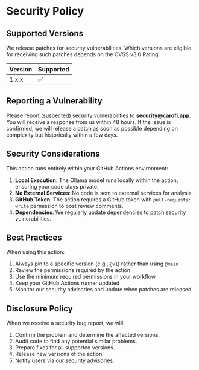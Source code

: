 # Security Policy

## Supported Versions

We release patches for security vulnerabilities. Which versions are eligible for receiving such patches depends on the CVSS v3.0 Rating:

| Version | Supported          |
| ------- | ------------------ |
| 1.x.x   | :white_check_mark: |

## Reporting a Vulnerability

Please report (suspected) security vulnerabilities to **[security@carofi.app](mailto:security@carofi.app)**. You will receive a response from us within 48 hours. If the issue is confirmed, we will release a patch as soon as possible depending on complexity but historically within a few days.

## Security Considerations

This action runs entirely within your GitHub Actions environment:

1. **Local Execution**: The Ollama model runs locally within the action, ensuring your code stays private.
2. **No External Services**: No code is sent to external services for analysis.
3. **GitHub Token**: The action requires a GitHub token with `pull-requests: write` permission to post review comments.
4. **Dependencies**: We regularly update dependencies to patch security vulnerabilities.

## Best Practices

When using this action:

1. Always pin to a specific version (e.g., `@v1`) rather than using `@main`
2. Review the permissions required by the action
3. Use the minimum required permissions in your workflow
4. Keep your GitHub Actions runner updated
5. Monitor our security advisories and update when patches are released

## Disclosure Policy

When we receive a security bug report, we will:

1. Confirm the problem and determine the affected versions.
2. Audit code to find any potential similar problems.
3. Prepare fixes for all supported versions.
4. Release new versions of the action.
5. Notify users via our security advisories.

